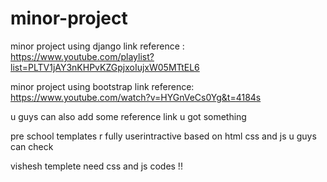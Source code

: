 # minor-project
minor project using django link reference : https://www.youtube.com/playlist?list=PLTV1jAY3nKHPvKZGpjxoIujxW05MTtEL6

minor project using bootstrap link reference: https://www.youtube.com/watch?v=HYGnVeCs0Yg&t=4184s

u guys can also add some reference link u got something

pre school templates r fully userintractive based on html css and js u guys can check 

vishesh templete need css and js codes !!
